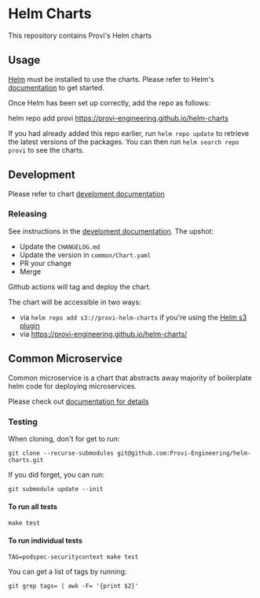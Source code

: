 # Helm Charts

This repository contains Provi's Helm charts

## Usage

[Helm](https://helm.sh) must be installed to use the charts.  Please refer to
Helm's [documentation](https://helm.sh/docs) to get started.

Once Helm has been set up correctly, add the repo as follows:

  helm repo add provi https://provi-engineering.github.io/helm-charts

If you had already added this repo earlier, run `helm repo update` to retrieve
the latest versions of the packages.  You can then run `helm search repo
provi` to see the charts.

## Development

Please refer to chart [develoment documentation](dev/README.md)

### Releasing

See instructions in the [develoment documentation](dev/README.md). The upshot:
* Update the `CHANGELOG.md`
* Update the version in `common/Chart.yaml`
* PR your change
* Merge

Github actions will tag and deploy the chart.

The chart will be accessible in two ways:
* via `helm repo add s3://provi-helm-charts` if you're using the [Helm s3 plugin](https://github.com/hypnoglow/helm-s3)
* via https://provi-engineering.github.io/helm-charts/

## Common Microservice

Common microservice is a chart that abstracts away majority of boilerplate helm
code for deploying microservices.

Please check out [documentation for details](common/README.md)

### Testing

When cloning, don't for get to run:

```
git clone --recurse-submodules git@github.com:Provi-Engineering/helm-charts.git
```

If you did forget, you can run:

```
git submodule update --init
```

#### To run all tests

```
make test
```

#### To run individual tests

```
TAG=podspec-securitycontext make test
```

You can get a list of tags by running:
```
git grep tags= | awk -F= '{print $2}'
```
